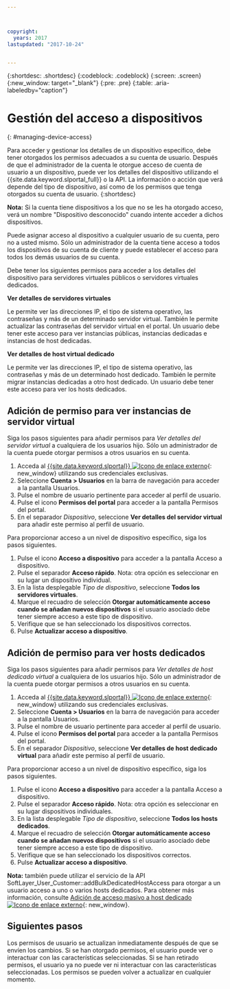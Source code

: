 ```yaml
---



copyright:
  years: 2017
lastupdated: "2017-10-24"


---
```


{:shortdesc: .shortdesc}
{:codeblock: .codeblock}
{:screen: .screen}
{:new_window: target="_blank"}
{:pre: .pre}
{:table: .aria-labeledby="caption"}


# Gestión del acceso a dispositivos
{: #managing-device-access}

Para acceder y gestionar los detalles de un dispositivo específico, debe tener otorgados los permisos adecuados a su cuenta de usuario.  Después de que el administrador de la cuenta le otorgue acceso de cuenta de usuario a un dispositivo, puede ver los detalles del dispositivo utilizando el {{site.data.keyword.slportal_full}} o la API.  La información o acción que verá depende del tipo de dispositivo, así como de los permisos que tenga otorgados su cuenta de usuario.
{:shortdesc}

**Nota:** Si la cuenta tiene dispositivos a los que no se les ha otorgado acceso, verá un nombre "Dispositivo desconocido" cuando intente acceder a dichos dispositivos.

Puede asignar acceso al dispositivo a cualquier usuario de su cuenta, pero no a usted mismo. Sólo un administrador de la cuenta tiene acceso a todos los dispositivos de su cuenta de cliente y puede establecer el acceso para todos los demás usuarios de su cuenta. 

Debe tener los siguientes permisos para acceder a los detalles del dispositivo para servidores virtuales públicos o servidores virtuales dedicados.

**Ver detalles de servidores virtuales**

Le permite ver las direcciones IP, el tipo de sistema operativo, las contraseñas y más de un determinado servidor virtual.  También le permite actualizar las contraseñas del servidor virtual en el portal. Un usuario debe tener este acceso para ver instancias públicas, instancias dedicadas e instancias de host dedicadas.

**Ver detalles de host virtual dedicado**

Le permite ver las direcciones IP, el tipo de sistema operativo, las contraseñas y más de un determinado host dedicado.  También le permite migrar instancias dedicadas a otro host dedicado. Un usuario debe tener este acceso para ver los hosts dedicados.

## Adición de permiso para ver instancias de servidor virtual
Siga los pasos siguientes para añadir permisos para *Ver detalles del servidor virtual* a cualquiera de los usuarios hijo. Sólo un administrador de la cuenta puede otorgar permisos a otros usuarios en su cuenta.  

1. Acceda al [{{site.data.keyword.slportal}} ![Icono de enlace externo](../icons/launch-glyph.svg "Icono de enlace externo")](https://control.softlayer.com/){: new_window} utilizando sus credenciales exclusivas.
2. Seleccione **Cuenta > Usuarios** en la barra de navegación para acceder a la pantalla Usuarios.
3. Pulse el nombre de usuario pertinente para acceder al perfil de usuario.
4. Pulse el icono **Permisos del portal** para acceder a la pantalla Permisos del portal.
5. En el separador *Dispositivo*, seleccione **Ver detalles del servidor virtual** para añadir este permiso al perfil de usuario.

Para proporcionar acceso a un nivel de dispositivo específico, siga los pasos siguientes.

1. Pulse el icono **Acceso a dispositivo** para acceder a la pantalla Acceso a dispositivo.
2. Pulse el separador **Acceso rápido**. 
   Nota: otra opción es seleccionar en su lugar un dispositivo individual.
3. En la lista desplegable *Tipo de dispositivo*, seleccione **Todos los servidores virtuales**.
4. Marque el recuadro de selección **Otorgar automáticamente acceso cuando se añadan nuevos dispositivos** si el usuario asociado debe tener siempre acceso a este tipo de dispositivo.
5. Verifique que se han seleccionado los dispositivos correctos.
6. Pulse **Actualizar acceso a dispositivo**.

## Adición de permiso para ver hosts dedicados
Siga los pasos siguientes para añadir permisos para *Ver detalles de host dedicado virtual* a cualquiera de los usuarios hijo. Sólo un administrador de la cuenta puede otorgar permisos a otros usuarios en su cuenta.

1. Acceda al [{{site.data.keyword.slportal}} ![Icono de enlace externo](../icons/launch-glyph.svg "Icono de enlace externo")](https://control.softlayer.com/){: new_window} utilizando sus credenciales exclusivas.
2. Seleccione **Cuenta > Usuarios** en la barra de navegación para acceder a la pantalla Usuarios.
3. Pulse el nombre de usuario pertinente para acceder al perfil de usuario.
4. Pulse el icono **Permisos del portal** para acceder a la pantalla Permisos del portal.
5. En el separador *Dispositivo*, seleccione **Ver detalles de host dedicado virtual** para añadir este permiso al perfil de usuario.

Para proporcionar acceso a un nivel de dispositivo específico, siga los pasos siguientes.

1. Pulse el icono **Acceso a dispositivo** para acceder a la pantalla Acceso a dispositivo.
2. Pulse el separador **Acceso rápido**. 
   Nota: otra opción es seleccionar en su lugar dispositivos individuales.
3. En la lista desplegable *Tipo de dispositivo*, seleccione **Todos los hosts dedicados**.
4. Marque el recuadro de selección **Otorgar automáticamente acceso cuando se añadan nuevos dispositivos** si el usuario asociado debe tener siempre acceso a este tipo de dispositivo.
5. Verifique que se han seleccionado los dispositivos correctos.
6. Pulse **Actualizar acceso a dispositivo**.

**Nota:** también puede utilizar el servicio de la API SoftLayer_User_Customer::addBulkDedicatedHostAccess para otorgar a un usuario acceso a uno o varios hosts dedicados. Para obtener más información, consulte [Adición de acceso masivo a host dedicado ![Icono de enlace externo](../icons/launch-glyph.svg "Icono de enlace externo")](http://sldn.softlayer.com/reference/services/softlayer_user_customer/addbulkdedicatedhostaccess){: new_window}.  

## Siguientes pasos
Los permisos de usuario se actualizan inmediatamente después de que se envíen los cambios. Si se han otorgado permisos, el usuario puede ver o interactuar con las características seleccionadas. Si se han retirado permisos, el usuario ya no puede ver ni interactuar con las características seleccionadas. Los permisos se pueden volver a actualizar en cualquier momento.
